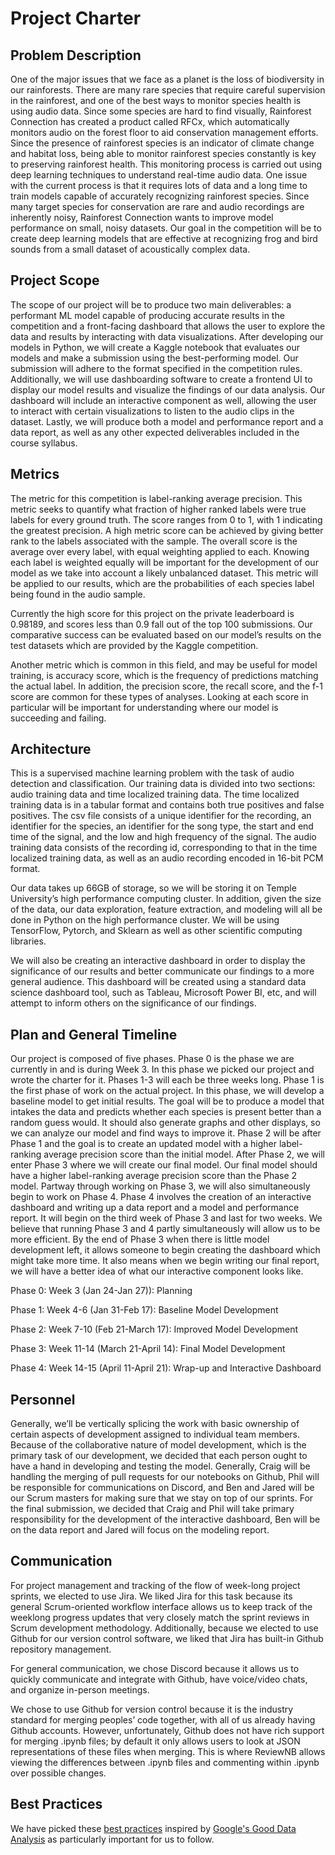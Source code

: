 # Project Charter

## Problem Description
One of the major issues that we face as a planet is the loss of biodiversity in our rainforests. There are many rare species that require careful supervision in the rainforest, and one of the best ways to monitor species health is using audio data. Since some species are hard to find visually, Rainforest Connection has created a product called RFCx, which automatically monitors audio on the forest floor to aid conservation management efforts. Since the presence of rainforest species is an indicator of climate change and habitat loss, being able to monitor rainforest species constantly is key to preserving rainforest health. This monitoring process is carried out using deep learning techniques to understand real-time audio data. One issue with the current process is that it requires lots of data and a long time to train models capable of accurately recognizing rainforest species. Since many target species for conservation are rare and audio recordings are inherently noisy, Rainforest Connection wants to improve model performance on small, noisy datasets. Our goal in the competition will be to create deep learning models that are effective at recognizing frog and bird sounds from a small dataset of acoustically complex data.

## Project Scope
The scope of our project will be to produce two main deliverables: a performant ML model capable of producing accurate results in the competition and a front-facing dashboard that allows the user to explore the data and results by interacting with data visualizations. After developing our models in Python, we will create a Kaggle notebook that evaluates our models and make a submission using the best-performing model. Our submission will adhere to the format specified in the competition rules. Additionally, we will use dashboarding software to create a frontend UI to display our model results and visualize the findings of our data analysis. Our dashboard will include an interactive component as well, allowing the user to interact with certain visualizations to listen to the audio clips in the dataset. Lastly, we will produce both a model and performance report and a data report, as well as any other expected deliverables included in the course syllabus.

## Metrics
The metric for this competition is label-ranking average precision. This metric seeks to quantify what fraction of higher ranked labels were true labels for every ground truth. The score ranges from 0 to 1, with 1 indicating the greatest precision. A high metric score can be achieved by giving better rank to the labels associated with the sample. The overall score is the average over every label, with equal weighting applied to each. Knowing each label is weighted equally will be important for the development of our model as we take into account a likely unbalanced dataset. This metric will be applied to our results, which are the probabilities of each species label being found in the audio sample.

Currently the high score for this project on the private leaderboard is 0.98189, and scores less than 0.9 fall out of the top 100 submissions. Our comparative success can be evaluated based on our model’s results on the test datasets which are provided by the Kaggle competition.

Another metric which is common in this field, and may be useful for model training, is accuracy score, which is the frequency of predictions matching the actual label. In addition, the precision score, the recall score, and the f-1 score are common for these types of analyses. Looking at each score in particular will be important for understanding where our model is succeeding and failing.

## Architecture
This is a supervised machine learning problem with the task of audio detection and classification. Our training data is divided into two sections: audio training data and time localized training data. The time localized training data is in a tabular format and contains both true positives and false positives. The csv file consists of a unique identifier for the recording, an identifier for the species, an identifier for the song type, the start and end time of the signal, and the low and high frequency of the signal. The audio training data consists of the recording id, corresponding to that in the time localized training data, as well as an audio recording encoded in 16-bit PCM format.

Our data takes up 66GB of storage, so we will be storing it on Temple University’s high performance computing cluster. In addition, given the size of the data, our data exploration, feature extraction, and modeling will all be done in Python on the high performance cluster. We will be using TensorFlow, Pytorch, and Sklearn as well as other scientific computing libraries.

We will also be creating an interactive dashboard in order to display the significance of our results and better communicate our findings to a more general audience. This dashboard will be created using a standard data science dashboard tool, such as Tableau, Microsoft Power BI, etc, and will attempt to inform others on the significance of our findings.

## Plan and General Timeline
Our project is composed of five phases. Phase 0 is the phase we are currently in and is during Week 3. In this phase we picked our project and wrote the charter for it. Phases 1-3 will each be three weeks long. Phase 1 is the first phase of work on the actual project. In this phase, we will develop a baseline model to get initial results. The goal will be to produce a model that intakes the data and predicts whether each species is present better than a random guess would. It should also generate graphs and other displays, so we can analyze our model and find ways to improve it. Phase 2 will be after Phase 1 and the goal is to create an updated model with a higher label-ranking average precision score than the initial model. After Phase 2, we will enter Phase 3 where we will create our final model. Our final model should have a higher label-ranking average precision score than the Phase 2 model. Partway through working on Phase 3, we will also simultaneously begin to work on Phase 4. Phase 4 involves the creation of an interactive dashboard and writing up a data report and a model and performance report. It will begin on the third week of Phase 3 and last for two weeks. We believe that running Phase 3 and 4 partly simultaneously will allow us to be more efficient. By the end of Phase 3 when there is little model development left, it allows someone to begin creating the dashboard which might take more time. It also means when we begin writing our final report, we will have a better idea of what our interactive component looks like.

Phase 0: Week 3 (Jan 24-Jan 27)): Planning

Phase 1: Week 4-6 (Jan 31-Feb 17): Baseline Model Development

Phase 2: Week 7-10 (Feb 21-March 17): Improved Model Development

Phase 3: Week 11-14 (March 21-April 14): Final Model Development

Phase 4: Week 14-15 (April 11-April 21): Wrap-up and Interactive Dashboard

## Personnel
Generally, we’ll be vertically splicing the work with basic ownership of certain aspects of development assigned to individual team members. Because of the collaborative nature of model development, which is the primary task of our development, we decided that each person ought to have a hand in developing and testing the model. Generally, Craig will be handling the merging of pull requests for our notebooks on Github, Phil will be responsible for communications on Discord, and Ben and Jared will be our Scrum masters for making sure that we stay on top of our sprints. For the final submission, we decided that Craig and Phil will take primary responsibility for the development of the interactive dashboard, Ben will be on the data report and Jared will focus on the modeling report.

## Communication
For project management and tracking of the flow of week-long project sprints, we elected to use Jira. We liked Jira for this task because its general Scrum-oriented workflow interface allows us to keep track of the weeklong progress updates that very closely match the sprint reviews in Scrum development methodology. Additionally, because we elected to use Github for our version control software, we liked that Jira has built-in Github repository management.

For general communication, we chose Discord because it allows us to quickly communicate and integrate with Github, have voice/video chats, and organize in-person meetings.

We chose to use Github for version control because it is the industry standard for merging peoples’ code together, with all of us already having Github accounts. However, unfortunately, Github does not have rich support for merging .ipynb files; by default it only allows users to look at JSON representations of these files when merging. This is where ReviewNB allows viewing the differences between .ipynb files and commenting within .ipynb over possible changes.

## Best Practices
We have picked these [best practices](Best%20Practices%20in%20Data%20Analysis) inspired by [Google's Good Data Analysis](https://developers.google.com/machine-learning/guides/good-data-analysis) as particularly important for us to follow.
